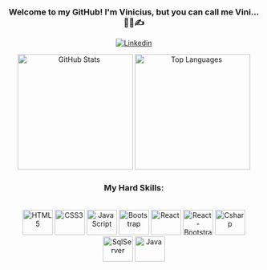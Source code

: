 <div align="center">
    
### Welcome to my GitHub! I'm Vinicius, but you can call me Vini...👨‍💻✍ 
    
[![Linkedin](https://img.shields.io/badge/LinkedIn-0077B5?style=for-the-badge&logo=linkedin&logoColor=white)](https://www.linkedin.com/in/vinicius-souza-064531210/) 

<p align="center">
  <img src="https://github-readme-stats.vercel.app/api?username=Vinicius-Souza-Araujo&theme=blue-green" alt="GitHub Stats" height="230">
  <img src="https://github-readme-stats.vercel.app/api/top-langs/?username=Vinicius-Souza-Araujo&theme=blue-green" alt="Top Languages" height="230">
</p>

### My Hard Skills:
<div style="display: inline_block"><br>
    
  <img alt="HTML5" height="50" width="60" src="https://cdn.jsdelivr.net/gh/devicons/devicon@latest/icons/html5/html5-original.svg" />
  <img alt="CSS3" height="50" width="60" src="https://cdn.jsdelivr.net/gh/devicons/devicon@latest/icons/css3/css3-original.svg" /> 
  <img alt="JavaScript" height="50" width="60" src="https://cdn.jsdelivr.net/gh/devicons/devicon@latest/icons/javascript/javascript-original.svg" /> 
  <img alt="Bootstrap" height="50" width="60" src="https://cdn.jsdelivr.net/gh/devicons/devicon@latest/icons/bootstrap/bootstrap-original.svg" />
  <img alt="React" height="50" width="60" src="https://cdn.jsdelivr.net/gh/devicons/devicon@latest/icons/react/react-original.svg" />
  <img alt="React-Bootstrap" height="50" width="60" src="https://cdn.jsdelivr.net/gh/devicons/devicon@latest/icons/reactbootstrap/reactbootstrap-original.svg" />        
  <img alt="Csharp" height="50" width="60" src="https://cdn.jsdelivr.net/gh/devicons/devicon@latest/icons/csharp/csharp-original.svg" />  
  <img alt="SqlServer" height="50" width="60" src="https://cdn.jsdelivr.net/gh/devicons/devicon@latest/icons/microsoftsqlserver/microsoftsqlserver-original.svg" />
  <img alt="Java" height="50" width="60" src="https://cdn.jsdelivr.net/gh/devicons/devicon@latest/icons/java/java-original.svg" />
          
          
</div>


















</div>

